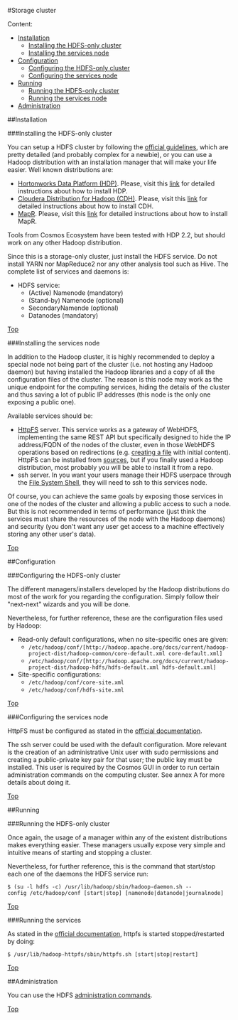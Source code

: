 #<a name="top"></a>Storage cluster

Content:<br>

* [Installation](#section1)
    * [Installing the HDFS-only cluster](#section1.1)
    * [Installing the services node](#section1.2)
* [Configuration](#section2)
    * [Configuring the HDFS-only cluster](#section2.1)
    * [Configuring the services node](#section2.2)
* [Running](#section3)
    * [Running the HDFS-only cluster](#section3.1)
    * [Running the services node](#section3.2)
* [Administration](#section4)

##<a name="section1"></a>Installation

###<a name="section1.1"></a>Installing the HDFS-only cluster

You can setup a HDFS cluster by following the [official guidelines](http://hadoop.apache.org/docs/current/hadoop-project-dist/hadoop-common/ClusterSetup.html), which are pretty detailed (and probably complex for a newbie), or you can use a Hadoop distribution with an installation manager that will make your life easier. Well known distributions are:

* [Hortonworks Data Platform (HDP)](http://hortonworks.com/hdp/). Please, visit this [link](http://docs.hortonworks.com/HDPDocuments/Ambari-2.0.1.0/index.html) for detailed instructions about how to install HDP.
* [Cloudera Distribution for Hadoop (CDH)](http://www.cloudera.com/content/cloudera/en/downloads/cdh/cdh-5-4-2.html). Please, visit this [link](http://www.cloudera.com/content/cloudera/en/documentation/core/latest/topics/cm_ig_install_path_a.html#cmig_topic_6_5_unique_2) for detailed instructions about how to install CDH.
* [MapR](http://www.mapr.com/). Please, visit this [link](http://www.mapr.com/products/hadoop-download) for detailed instructions about how to install MapR.

Tools from Cosmos Ecosystem have been tested with HDP 2.2, but should work on any other Hadoop distribution.

Since this is a storage-only cluster, just install the HDFS service. Do not install YARN nor MapReduce2 nor any other analysis tool such as Hive. The complete list of services and daemons is:

* HDFS service:
    * (Active) Namenode (mandatory)
    * (Stand-by) Namenode (optional)
    * SecondaryNamende (optional)
    * Datanodes (mandatory)

[Top](#top)

###<a name="section1.2"></a>Installing the services node

In addition to the Hadoop cluster, it is highly recommended to deploy a special node not being part of the cluster (i.e. not hosting any Hadoop daemon) but having installed the Hadoop libraries and a copy of all the configuration files of the cluster. The reason is this node may work as the unique endpoint for the computing services, hiding the details of the cluster and thus saving a lot of public IP addresses (this node is the only one exposing a public one).

Available services should be:

* [HttpFS](http://hadoop.apache.org/docs/current/hadoop-hdfs-httpfs/index.html) server. This service works as a gateway of WebHDFS, implementing the same REST API but specifically designed to hide the IP address/FQDN of the nodes of the cluster, even in those WebHDFS operations based on redirections (e.g. [creating a file](http://hadoop.apache.org/docs/current/hadoop-project-dist/hadoop-hdfs/WebHDFS.html#Create_and_Write_to_a_File) with initial content). HttpFS can be installed from [sources](http://hadoop.apache.org/docs/current/hadoop-hdfs-httpfs/ServerSetup.html), but if you finally used a Hadoop distribution, most probably you will be able to install it from a repo.
* ssh server. In you want your users manage their HDFS userpace through the [File System Shell](http://hadoop.apache.org/docs/current/hadoop-project-dist/hadoop-common/FileSystemShell.html), they will need to ssh to this services node.

Of course, you can achieve the same goals by exposing those services in one of the nodes of the cluster and allowing a public access to such a node. But this is not recommended in terms of performance (just think the services must share the resources of the node with the Hadoop daemons) and security (you don't want any user get access to a machine effectively storing any other user's data).

[Top](#top)

##<a name="section2"></a>Configuration

###<a name="section2.1"></a>Configuring the HDFS-only cluster

The different managers/installers developed by the Hadoop distributions do most of the work for you regarding the configuration. Simply follow their "next-next" wizards and you will be done.

Nevertheless, for further reference, these are the configuration files used by Hadoop:

* Read-only default configurations, when no site-specific ones are given:
    * `/etc/hadoop/conf/[http://hadoop.apache.org/docs/current/hadoop-project-dist/hadoop-common/core-default.xml core-default.xml]`
    * `/etc/hadoop/conf/[http://hadoop.apache.org/docs/current/hadoop-project-dist/hadoop-hdfs/hdfs-default.xml hdfs-default.xml]`
* Site-specific configurations:
    * `/etc/hadoop/conf/core-site.xml`
    * `/etc/hadoop/conf/hdfs-site.xml`

[Top](#top)

###<a name="section2.2"></a>Configuring the services node

HttpFS must be configured as stated in the [official documentation](http://hadoop.apache.org/docs/current/hadoop-hdfs-httpfs/ServerSetup.html).

The ssh server could be used with the default configuration. More relevant is the creation of an administrative Unix user with sudo permissions and creating a public-private key pair for that user; the public key must be installed. This user is required by the Cosmos GUI in order to run certain administration commands on the computing cluster. See annex A for more details about doing it.

[Top](#top)

##<a name="section3"></a>Running

###<a name="section3.1"></a>Running the HDFS-only cluster

Once again, the usage of a manager within any of the existent distributions makes everything easier. These managers usually expose very simple and intuitive means of starting and stopping a cluster.

Nevertheless, for further reference, this is the command that start/stop each one of the daemons the HDFS service run:

    $ (su -l hdfs -c) /usr/lib/hadoop/sbin/hadoop-daemon.sh --config /etc/hadoop/conf [start|stop] [namenode|datanode|journalnode]

[Top](#top)

###<a name="section3.2"></a>Running the services

As stated in the [official documentation](http://hadoop.apache.org/docs/current/hadoop-hdfs-httpfs/ServerSetup.html), httpfs is started stopped/restarted by doing:

    $ /usr/lib/hadoop-httpfs/sbin/httpfs.sh [start|stop|restart]

[Top](#top)

##<a name="section4"></a>Administration

You can use the HDFS [administration commands](http://hadoop.apache.org/docs/current/hadoop-project-dist/hadoop-hdfs/HDFSCommands.html#Administration_Commands).

[Top](#top)
